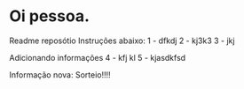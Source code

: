 # Oi pessoa.

Readme reposótio
Instruções abaixo:
1 - dfkdj
2 - kj3k3
3 - jkj

Adicionando informações
4 - kfj kl
5 - kjasdkfsd

Informação nova:
Sorteio!!!!
